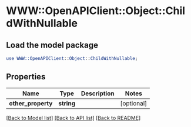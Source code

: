 # WWW::OpenAPIClient::Object::ChildWithNullable

## Load the model package
```perl
use WWW::OpenAPIClient::Object::ChildWithNullable;
```

## Properties
Name | Type | Description | Notes
------------ | ------------- | ------------- | -------------
**other_property** | **string** |  | [optional] 

[[Back to Model list]](../README.md#documentation-for-models) [[Back to API list]](../README.md#documentation-for-api-endpoints) [[Back to README]](../README.md)


